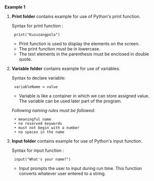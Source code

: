 **Example 1**

1. **Print folder** contains example for use of Python's print function.
  
      Syntax for print function :  
      
        print("Kuzuzangpola")
        
      - Print function is used to display the elements on the screen.
      - The print function must be in lowercase.
      - The text elements in the parenthesis must be enclosed in double quote.
      
2. **Variable folder** contains example for use of variables.
  
      Syntax to declare variable: 
      
        variableName = value
      
      - Variable is like a container in which we can store assigned value. The variable can be used later part of the program.
      
      _Following naming rules must be followed:_
      
        • meaningful name
        • no reserved keywords
        • must not begin with a number 
        • no spaces in the name

3. **Input folder** contains example for use of Python's input function.
  
      Syntax for input function :  
      
        input("What's your name?")
        
      - Input prompts the user to input during run time. This function converts whatever user entered to a string.
